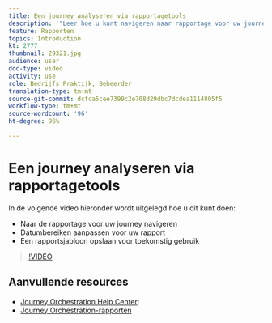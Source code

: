 ```yaml
---
title: Een journey analyseren via rapportagetools
description: '"Leer hoe u kunt navigeren naar rapportage voor uw journey, hoe u datumbereiken voor uw rapport kunt aanpassen en hoe u een rapportagesjabloon voor toekomstig gebruik kunt opslaan."'
feature: Rapporten
topics: Introduction
kt: 2777
thumbnail: 29321.jpg
audience: user
doc-type: video
activity: use
role: Bedrijfs Praktijk, Beheerder
translation-type: tm+mt
source-git-commit: dcfca5cee7399c2e708d29dbc7dcdea1114805f5
workflow-type: tm+mt
source-wordcount: '96'
ht-degree: 96%

---
```



# Een journey analyseren via rapportagetools

In de volgende video hieronder wordt uitgelegd hoe u dit kunt doen:

* Naar de rapportage voor uw journey navigeren
* Datumbereiken aanpassen voor uw rapport
* Een rapportsjabloon opslaan voor toekomstig gebruik

>[!VIDEO](https://video.tv.adobe.com/v/29321?quality=12)

## Aanvullende resources

* [Journey Orchestration Help Center](https://docs.adobe.com/content/help/nl-NL/journeys/using/journey-orchestration-home.html):
* [Journey Orchestration-rapporten](https://docs.adobe.com/content/help/nl-NL/journeys/using/journey-reports/about-journey-reports.html)
